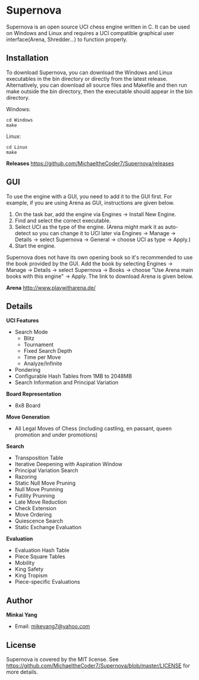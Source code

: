 # Supernova

Supernova is an open source UCI chess engine written in C. It can be used on Windows and Linux and requires a UCI compatible graphical user interface(Arena, Shredder...) to function properly.

Installation
------------
To download Supernova, you can download the Windows and Linux executables in the bin directory or directly from the latest release. Alternatively, you can download all source files and Makefile and then run make outside the bin directory, then the executable should appear in the bin directory. 

Windows:
```
cd Windows
make
```

Linux:
```
cd Linux
make
```
**Releases**
https://github.com/MichaeltheCoder7/Supernova/releases  

GUI
---
To use the engine with a GUI, you need to add it to the GUI first. 
For example, if you are using Arena as GUI, instructions are given below.

1. On the task bar, add the engine via Engines -> Install New Engine. 
2. Find and select the correct executable.
3. Select UCI as the type of the engine. 
(Arena might mark it as auto-detect so you can change it to UCI later via Engines -> Manage -> Details -> select Supernova -> General -> choose UCI as type -> Apply.)
4. Start the engine.

Supernova does not have its own opening book so it's recommended to use the book provided by the GUI. Add the book by selecting Engines -> Manage -> Details -> select Supernova -> Books -> choose "Use Arena main books with this engine" -> Apply. The link to download Arena is given below.

**Arena**
http://www.playwitharena.de/

Details
-------
**UCI Features** 
* Search Mode
  * Blitz
  * Tournament
  * Fixed Search Depth
  * Time per Move
  * Analyze/Infinite
* Pondering  
* Configurable Hash Tables from 1MB to 2048MB  
* Search Information and Principal Variation

**Board Representation**
* 8x8 Board  

**Move Generation**  
* All Legal Moves of Chess (including castling, en passant, queen promotion and under promotions) 

**Search** 
* Transposition Table  
* Iterative Deepening with Aspiration Window  
* Principal Variation Search  
* Razoring  
* Static Null Move Pruning  
* Null Move Prunning  
* Futility Prunning  
* Late Move Reduction  
* Check Extension  
* Move Ordering  
* Quiescence Search  
* Static Exchange Evaluation

**Evaluation** 
* Evaluation Hash Table
* Piece Square Tables  
* Mobility  
* King Safety  
* King Tropism  
* Piece-specific Evaluations  

Author
------
**Minkai Yang**
* Email: mikeyang7@yahoo.com

License
-------
Supernova is covered by the MIT license. See https://github.com/MichaeltheCoder7/Supernova/blob/master/LICENSE for more details.
